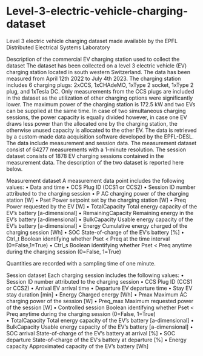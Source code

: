 # Level-3-electric-vehicle-charging-dataset
Level 3 electric vehicle charging dataset made available by the EPFL Distributed Electrical Systems Laboratory

Description of the commercial EV charging station used to collect the dataset
The dataset has been collected on a level 3 electric vehicle (EV) charging station located in south western Switzerland. The data has been measured from April 12th 2022 to July 4th 2023.
The charging station includes 6 charging plugs: 2xCCS, 1xCHAdeMO, 1xType 2 socket, 1xType 2 plug, and 1xTesla DC. Only measurements from the CCS plugs are included in the dataset as the utilization of other charging options were significantly lower. The maximum power of the charging station is 172.5 kW and two EVs can be supplied at the same time. 
In case of two simultaneous charging sessions, the power capacity is equally divided however, in case one EV draws less power than the allocated one by the charging station, the otherwise unused capacity is allocated to the other EV.
The data is retrieved by a custom-made data acquisition software developed by the EPFL-DESL. The data include measurement and session data. The measurement dataset consist of 64277 measurements with a 1-minute resolution. The session dataset consists of 1878 EV charging sessions contained in the measurement data. The description of the two dataset is reported here below.

Measurement dataset
A measurement data point includes the following values: 
•	Data and time
•	CCS                 Plug ID (CCS1 or CCS2)
•	Session	ID          number attributed to the charging session
•	P                   AC charging power of the charging station [W]
•	Pset                Power setpoint set by the charging station [W]
•	Preq		            Power requested by the EV [W]
•	TotalCapacity	      Total energy capacity of the EV’s battery [a-dimensional]
•	RemainingCapacity	  Remaining energy in the EV’s battery [a-dimensional]
•	BulkCapacity	      Usable energy capacity of the EV’s battery [a-dimensional]
•	Energy	            Cumulative energy charged of the charging session [Wh]
•	SOC		              State-of-charge of the EV’s battery [%]
•	Ctrl_t		          Boolean identifying whether Pset < Preq at the time interval (0=False,1=True)
•	Ctrl_s		          Boolean identifying whether Pset < Preq anytime during the charging session (0=False, 1=True)

Quantities are recorded with a sampling time of one minute.

Session dataset
Each charging session includes the following values:
•	Session	ID          number attributed to the charging session
•	CCS		              Plug ID (CCS1 or CCS2)
•	Arrival	            EV arrival time
•	Departure	          EV departure time
•	Stay 		            EV stay duration [min]
•	Energy 	            Charged energy [Wh]
•	Pmax		            Maximum AC charging power of the session [W]
•	Preq_max	          Maximum requested power of the session [W]
•	Controlled session 	Boolean identifying whether Pset < Preq anytime during the charging session (0=False, 1=True)	
•	TotalCapacity	      Total energy capacity of the EV’s battery [a-dimensional]
•	BulkCapacity	      Usable energy capacity of the EV’s battery [a-dimensional]
•	SOC arrival	        State-of-charge of the EV’s battery at arrival [%]
•	SOC departure	      State-of-charge of the EV’s battery at departure [%]
•	Energy capacity 	  Approximated capacity of the EV’s battery [Wh]
